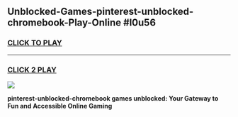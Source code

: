 
## Unblocked-Games-pinterest-unblocked-chromebook-Play-Online #l0u56
<h3>
<a href="https://news.freeplayer.one?title=pinterest-unblocked-chromebook&ref=3">CLICK TO PLAY</a></h3>
<hr>

<h3>
<a href="https://news.freeplayer.one?title=pinterest-unblocked-chromebook&ref=3">CLICK 2 PLAY</a>
  
</h3>

<a href="https://news.freeplayer.one?title=pinterest-unblocked-chromebook&ref=3"><img src="https://clearcache.store/games.png"></a>


**pinterest-unblocked-chromebook games unblocked: Your Gateway to Fun and Accessible Online Gaming**
